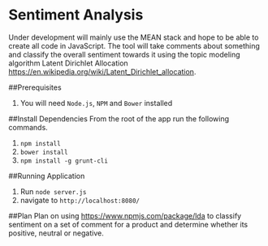 # Sentiment Analysis

Under development will mainly use the MEAN stack and hope to be able to create all code in JavaScript. The tool will take comments about something and classify the overall sentiment towards it using the topic modeling algorithm Latent Dirichlet Allocation https://en.wikipedia.org/wiki/Latent_Dirichlet_allocation.

##Prerequisites
1. You will need `Node.js`, `NPM` and `Bower` installed

##Install Dependencies
From the root of the app run the following commands.

1. `npm install`
2. `bower install`
3. `npm install -g grunt-cli`

##Running Application
1. Run `node server.js`
2. navigate to `http://localhost:8080/`

##Plan
Plan on using https://www.npmjs.com/package/lda to classify sentiment on a set of comment for a product and determine whether its positive, neutral or negative.




